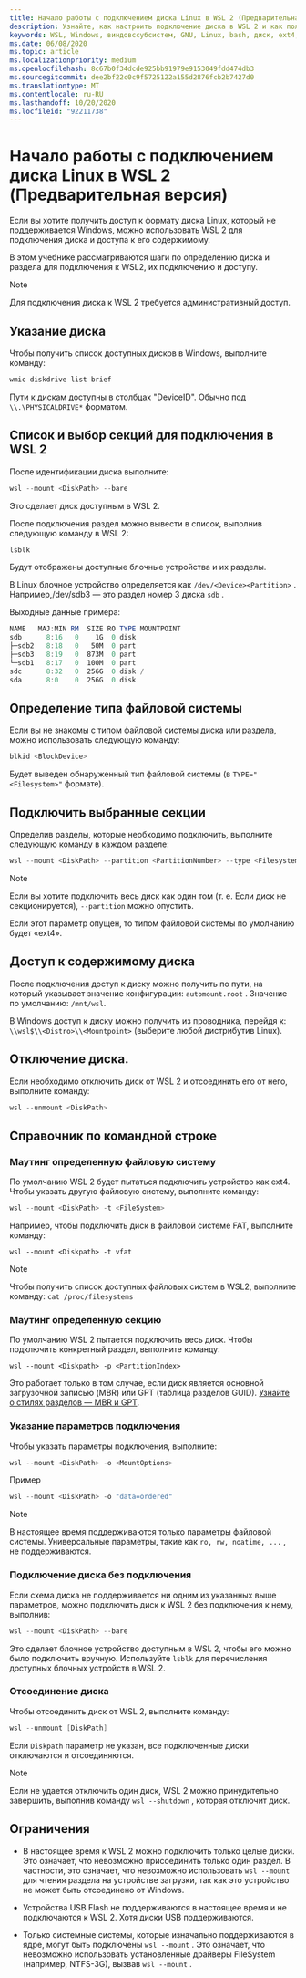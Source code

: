 ```yaml
---
title: Начало работы с подключением диска Linux в WSL 2 (Предварительная версия)
description: Узнайте, как настроить подключение диска в WSL 2 и как получить к нему доступ.
keywords: WSL, Windows, виндовссубсистем, GNU, Linux, bash, диск, ext4, FileSystem, Mount
ms.date: 06/08/2020
ms.topic: article
ms.localizationpriority: medium
ms.openlocfilehash: 8c67b0f34dcde925bb91979e9153049fdd474db3
ms.sourcegitcommit: dee2bf22c0c9f5725122a155d2876fcb2b7427d0
ms.translationtype: MT
ms.contentlocale: ru-RU
ms.lasthandoff: 10/20/2020
ms.locfileid: "92211738"
---
```

# <a name="get-started-mounting-a-linux-disk-in-wsl-2-preview"></a>Начало работы с подключением диска Linux в WSL 2 (Предварительная версия)

Если вы хотите получить доступ к формату диска Linux, который не поддерживается Windows, можно использовать WSL 2 для подключения диска и доступа к его содержимому.

В этом учебнике рассматриваются шаги по определению диска и раздела для подключения к WSL2, их подключению и доступу.

> [!NOTE]
> Для подключения диска к WSL 2 требуется административный доступ.

## <a name="identify-the-disk"></a>Указание диска

Чтобы получить список доступных дисков в Windows, выполните команду:

```powershell
wmic diskdrive list brief
```

Пути к дискам доступны в столбцах "DeviceID". Обычно под `\\.\PHYSICALDRIVE*` форматом.

## <a name="list-and-select-the-partitions-to-mount-in-wsl-2"></a>Список и выбор секций для подключения в WSL 2

После идентификации диска выполните:

```powershell
wsl --mount <DiskPath> --bare
```

Это сделает диск доступным в WSL 2.

После подключения раздел можно вывести в список, выполнив следующую команду в WSL 2:

```powershell
lsblk
```

Будут отображены доступные блочные устройства и их разделы.

В Linux блочное устройство определяется как  `/dev/<Device><Partition>` . Например,/dev/sdb3 — это раздел номер 3 диска `sdb` .

Выходные данные примера:

```powershell
NAME   MAJ:MIN RM  SIZE RO TYPE MOUNTPOINT
sdb      8:16   0    1G  0 disk
├─sdb2   8:18   0   50M  0 part
├─sdb3   8:19   0  873M  0 part
└─sdb1   8:17   0  100M  0 part
sdc      8:32   0  256G  0 disk /
sda      8:0    0  256G  0 disk
```

## <a name="identifying-the-filesystem-type"></a>Определение типа файловой системы

Если вы не знакомы с типом файловой системы диска или раздела, можно использовать следующую команду:

```powershell
blkid <BlockDevice>
```

Будет выведен обнаруженный тип файловой системы (в `TYPE="<Filesystem>"` формате).

## <a name="mount-the-selected-partitions"></a>Подключить выбранные секции

Определив разделы, которые необходимо подключить, выполните следующую команду в каждом разделе: 

```powershell
wsl --mount <DiskPath> --partition <PartitionNumber> --type <Filesystem>
```

> [!NOTE]
> Если вы хотите подключить весь диск как один том (т. е. Если диск не секционируется), `--partition` можно опустить.
> 
> Если этот параметр опущен, то типом файловой системы по умолчанию будет «ext4».

## <a name="access-the-disk-content"></a>Доступ к содержимому диска

После подключения доступ к диску можно получить по пути, на который указывает значение конфигурации: `automount.root` . Значение по умолчанию: `/mnt/wsl`.

В Windows доступ к диску можно получить из проводника, перейдя к: `\\wsl$\\<Distro>\\<Mountpoint>` (выберите любой дистрибутив Linux).

## <a name="unmount-the-disk"></a>Отключение диска.

Если необходимо отключить диск от WSL 2 и отсоединить его от него, выполните команду:

```powershell
wsl --unmount <DiskPath>
```

## <a name="command-line-reference"></a>Справочник по командной строке

### <a name="mouting-a-specific-filesystem"></a>Маутинг определенную файловую систему

По умолчанию WSL 2 будет пытаться подключить устройство как ext4. Чтобы указать другую файловую систему, выполните команду:

```powershell
wsl --mount <DiskPath> -t <FileSystem>
```

Например, чтобы подключить диск в файловой системе FAT, выполните команду:

```
wsl --mount <Diskpath> -t vfat
```

> [!NOTE]
> Чтобы получить список доступных файловых систем в WSL2, выполните команду: `cat /proc/filesystems`

### <a name="mouting-a-specific-partition"></a>Маутинг определенную секцию

По умолчанию WSL 2 пытается подключить весь диск. Чтобы подключить конкретный раздел, выполните команду:

```
wsl --mount <Diskpath> -p <PartitionIndex>
```

Это работает только в том случае, если диск является основной загрузочной записью (MBR) или GPT (таблица разделов GUID). [Узнайте о стилях разделов — MBR и GPT](/windows-server/storage/disk-management/initialize-new-disks#about-partition-styles---gpt-and-mbr).

### <a name="specifying-mount-options"></a>Указание параметров подключения

Чтобы указать параметры подключения, выполните:

```powershell
wsl --mount <DiskPath> -o <MountOptions>
```

Пример

```powershell
wsl --mount <DiskPath> -o "data=ordered"
```

> [!NOTE]
> В настоящее время поддерживаются только параметры файловой системы. Универсальные параметры, такие как `ro, rw, noatime, ...` , не поддерживаются.

### <a name="attaching-the-disk-without-mounting-it"></a>Подключение диска без подключения

Если схема диска не поддерживается ни одним из указанных выше параметров, можно подключить диск к WSL 2 без подключения к нему, выполнив:

```powershell
wsl --mount <DiskPath> --bare
```

Это сделает блочное устройство доступным в WSL 2, чтобы его можно было подключить вручную. Используйте `lsblk` для перечисления доступных блочных устройств в WSL 2.

### <a name="detaching-a-disk"></a>Отсоединение диска

Чтобы отсоединить диск от WSL 2, выполните команду:

```powershell
wsl --unmount [DiskPath]
```

Если `Diskpath` параметр не указан, все подключенные диски отключаются и отсоединяются.

> [!NOTE]
> Если не удается отключить один диск, WSL 2 можно принудительно завершить, выполнив команду `wsl --shutdown` , которая отключит диск.

## <a name="limitations"></a>Ограничения

- В настоящее время к WSL 2 можно подключить только целые диски. Это означает, что невозможно присоединить только один раздел. В частности, это означает, что невозможно использовать `wsl --mount` для чтения раздела на устройстве загрузки, так как это устройство не может быть отсоединено от Windows.

- Устройства USB Flash не поддерживаются в настоящее время и не подключаются к WSL 2. Хотя диски USB поддерживаются.

- Только системные системы, которые изначально поддерживаются в ядре, могут быть подключены `wsl --mount` . Это означает, что невозможно использовать установленные драйверы FileSystem (например, NTFS-3G), вызвав `wsl --mount` .

